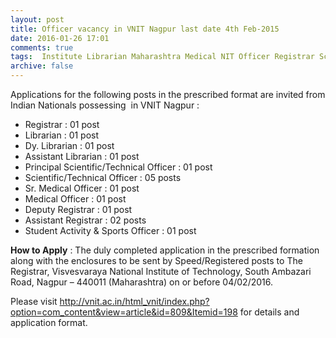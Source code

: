 ```yaml
---
layout: post
title: Officer vacancy in VNIT Nagpur last date 4th Feb-2015   
date: 2016-01-26 17:01
comments: true
tags:  Institute Librarian Maharashtra Medical NIT Officer Registrar Scientific Technical 
archive: false
---
```

Applications for the following posts in the prescribed format are invited from Indian Nationals possessing  in VNIT Nagpur :

- Registrar : 01 post
- Librarian : 01 post
- Dy. Librarian : 01 post
- Assistant Librarian : 01 post
- Principal Scientific/Technical Officer : 01 post
- Scientific/Technical Officer : 05 posts
- Sr. Medical Officer : 01 post
- Medical Officer : 01 post
- Deputy Registrar : 01 post
- Assistant Registrar : 02 posts
- Student Activity & Sports Officer : 01 post


**How to Apply** : The duly completed application in the prescribed formation along with the enclosures to be sent by Speed/Registered posts to The Registrar, Visvesvaraya National Institute of Technology, South Ambazari Road, Nagpur – 440011 (Maharashtra) on or before 04/02/2016.

Please visit <http://vnit.ac.in/html_vnit/index.php?option=com_content&view=article&id=809&Itemid=198> for details and application format. 



